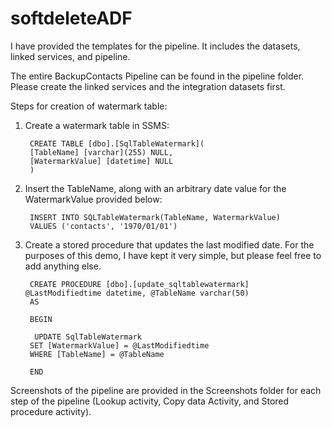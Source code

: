 ﻿# softdeleteADF
 
I have provided the templates for the pipeline. It includes the datasets, linked services, and pipeline. 

The entire BackupContacts Pipeline can be found in the pipeline folder. Please create the linked services and the integration datasets first.

Steps for creation of watermark table:
 
1. Create a watermark table in SSMS:

		CREATE TABLE [dbo].[SqlTableWatermark](
		[TableName] [varchar](255) NULL,
		[WatermarkValue] [datetime] NULL
		)

2. Insert the TableName, along with an arbitrary date value for the WatermarkValue provided below:

		INSERT INTO SQLTableWatermark(TableName, WatermarkValue)
		VALUES ('contacts', '1970/01/01')
		
3. Create a stored procedure that updates the last modified date. For the purposes of this demo, I have kept it very simple, but please feel free to add anything else.

		CREATE PROCEDURE [dbo].[update_sqltablewatermark] @LastModifiedtime datetime, @TableName varchar(50)
		AS

		BEGIN

		 UPDATE SqlTableWatermark
		SET [WatermarkValue] = @LastModifiedtime
		WHERE [TableName] = @TableName

		END
		
Screenshots of the pipeline are provided in the Screenshots folder for each step of the pipeline (Lookup activity, Copy data Activity, and Stored procedure activity).

